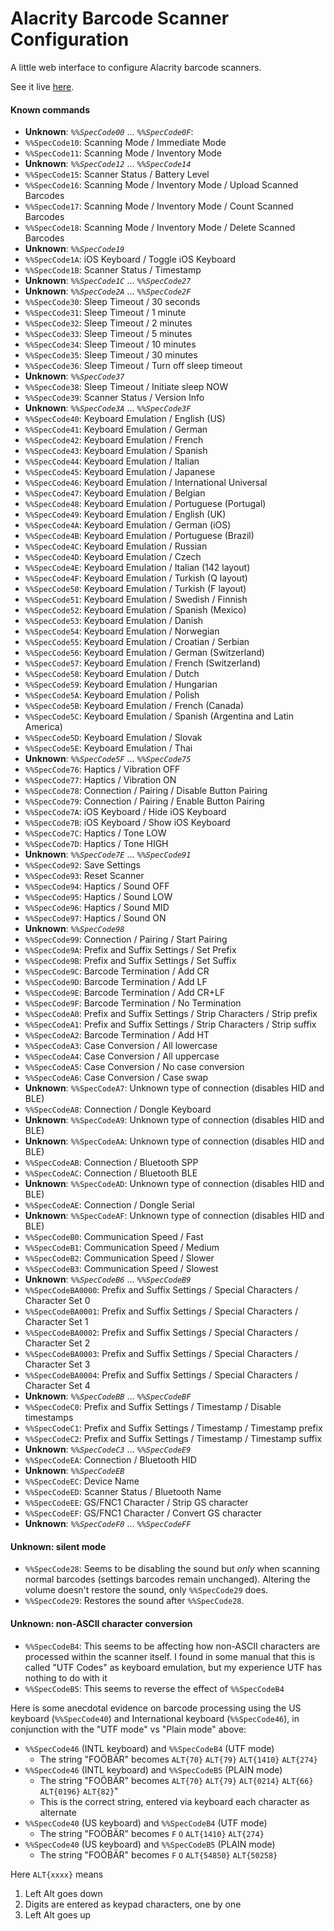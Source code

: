 # Alacrity Barcode Scanner Configuration

A little web interface to configure Alacrity barcode scanners.

See it live [here](https://juitnow.github.io/juit-alacrity-setup/).

#### Known commands

* **Unknown**: _`%%SpecCode00`_ ... _`%%SpecCode0F`_:
* `%%SpecCode10`: Scanning Mode / Immediate Mode
* `%%SpecCode11`: Scanning Mode / Inventory Mode
* **Unknown**: _`%%SpecCode12`_ ... _`%%SpecCode14`_
* `%%SpecCode15`: Scanner Status / Battery Level
* `%%SpecCode16`: Scanning Mode / Inventory Mode / Upload Scanned Barcodes
* `%%SpecCode17`: Scanning Mode / Inventory Mode / Count Scanned Barcodes
* `%%SpecCode18`: Scanning Mode / Inventory Mode / Delete Scanned Barcodes
* **Unknown**: _`%%SpecCode19`_
* `%%SpecCode1A`: iOS Keyboard / Toggle iOS Keyboard
* `%%SpecCode1B`: Scanner Status / Timestamp
* **Unknown**: _`%%SpecCode1C`_ ... _`%%SpecCode27`_
* **Unknown**: _`%%SpecCode2A`_ ... _`%%SpecCode2F`_
* `%%SpecCode30`: Sleep Timeout / 30 seconds
* `%%SpecCode31`: Sleep Timeout / 1 minute
* `%%SpecCode32`: Sleep Timeout / 2 minutes
* `%%SpecCode33`: Sleep Timeout / 5 minutes
* `%%SpecCode34`: Sleep Timeout / 10 minutes
* `%%SpecCode35`: Sleep Timeout / 30 minutes
* `%%SpecCode36`: Sleep Timeout / Turn off sleep timeout
* **Unknown**: _`%%SpecCode37`_
* `%%SpecCode38`: Sleep Timeout / Initiate sleep NOW
* `%%SpecCode39`: Scanner Status / Version Info
* **Unknown**: _`%%SpecCode3A`_ ... _`%%SpecCode3F`_
* `%%SpecCode40`: Keyboard Emulation / English (US)
* `%%SpecCode41`: Keyboard Emulation / German
* `%%SpecCode42`: Keyboard Emulation / French
* `%%SpecCode43`: Keyboard Emulation / Spanish
* `%%SpecCode44`: Keyboard Emulation / Italian
* `%%SpecCode45`: Keyboard Emulation / Japanese
* `%%SpecCode46`: Keyboard Emulation / International Universal
* `%%SpecCode47`: Keyboard Emulation / Belgian
* `%%SpecCode48`: Keyboard Emulation / Portuguese (Portugal)
* `%%SpecCode49`: Keyboard Emulation / English (UK)
* `%%SpecCode4A`: Keyboard Emulation / German (iOS)
* `%%SpecCode4B`: Keyboard Emulation / Portuguese (Brazil)
* `%%SpecCode4C`: Keyboard Emulation / Russian
* `%%SpecCode4D`: Keyboard Emulation / Czech
* `%%SpecCode4E`: Keyboard Emulation / Italian (142 layout)
* `%%SpecCode4F`: Keyboard Emulation / Turkish (Q layout)
* `%%SpecCode50`: Keyboard Emulation / Turkish (F layout)
* `%%SpecCode51`: Keyboard Emulation / Swedish / Finnish
* `%%SpecCode52`: Keyboard Emulation / Spanish (Mexico)
* `%%SpecCode53`: Keyboard Emulation / Danish
* `%%SpecCode54`: Keyboard Emulation / Norwegian
* `%%SpecCode55`: Keyboard Emulation / Croatian / Serbian
* `%%SpecCode56`: Keyboard Emulation / German (Switzerland)
* `%%SpecCode57`: Keyboard Emulation / French (Switzerland)
* `%%SpecCode58`: Keyboard Emulation / Dutch
* `%%SpecCode59`: Keyboard Emulation / Hungarian
* `%%SpecCode5A`: Keyboard Emulation / Polish
* `%%SpecCode5B`: Keyboard Emulation / French (Canada)
* `%%SpecCode5C`: Keyboard Emulation / Spanish (Argentina and Latin America)
* `%%SpecCode5D`: Keyboard Emulation / Slovak
* `%%SpecCode5E`: Keyboard Emulation / Thai
* **Unknown**: _`%%SpecCode5F`_ ... _`%%SpecCode75`_
* `%%SpecCode76`: Haptics / Vibration OFF
* `%%SpecCode77`: Haptics / Vibration ON
* `%%SpecCode78`: Connection / Pairing / Disable Button Pairing
* `%%SpecCode79`: Connection / Pairing / Enable Button Pairing
* `%%SpecCode7A`: iOS Keyboard / Hide iOS Keyboard
* `%%SpecCode7B`: iOS Keyboard / Show iOS Keyboard
* `%%SpecCode7C`: Haptics / Tone LOW
* `%%SpecCode7D`: Haptics / Tone HIGH
* **Unknown**: _`%%SpecCode7E`_ ... _`%%SpecCode91`_
* `%%SpecCode92`: Save Settings
* `%%SpecCode93`: Reset Scanner
* `%%SpecCode94`: Haptics / Sound OFF
* `%%SpecCode95`: Haptics / Sound LOW
* `%%SpecCode96`: Haptics / Sound MID
* `%%SpecCode97`: Haptics / Sound ON
* **Unknown**: _`%%SpecCode98`_
* `%%SpecCode99`: Connection / Pairing / Start Pairing
* `%%SpecCode9A`: Prefix and Suffix Settings / Set Prefix
* `%%SpecCode9B`: Prefix and Suffix Settings / Set Suffix
* `%%SpecCode9C`: Barcode Termination / Add CR
* `%%SpecCode9D`: Barcode Termination / Add LF
* `%%SpecCode9E`: Barcode Termination / Add CR+LF
* `%%SpecCode9F`: Barcode Termination / No Termination
* `%%SpecCodeA0`: Prefix and Suffix Settings / Strip Characters / Strip prefix
* `%%SpecCodeA1`: Prefix and Suffix Settings / Strip Characters / Strip suffix
* `%%SpecCodeA2`: Barcode Termination / Add HT
* `%%SpecCodeA3`: Case Conversion / All lowercase
* `%%SpecCodeA4`: Case Conversion / All uppercase
* `%%SpecCodeA5`: Case Conversion / No case conversion
* `%%SpecCodeA6`: Case Conversion / Case swap
* **Unknown**: `%%SpecCodeA7`: Unknown type of connection (disables HID and BLE)
* `%%SpecCodeA8`: Connection / Dongle Keyboard
* **Unknown**: `%%SpecCodeA9`: Unknown type of connection (disables HID and BLE)
* **Unknown**: `%%SpecCodeAA`: Unknown type of connection (disables HID and BLE)
* `%%SpecCodeAB`: Connection / Bluetooth SPP
* `%%SpecCodeAC`: Connection / Bluetooth BLE
* **Unknown**: `%%SpecCodeAD`: Unknown type of connection (disables HID and BLE)
* `%%SpecCodeAE`: Connection / Dongle Serial
* **Unknown**: `%%SpecCodeAF`: Unknown type of connection (disables HID and BLE)
* `%%SpecCodeB0`: Communication Speed / Fast
* `%%SpecCodeB1`: Communication Speed / Medium
* `%%SpecCodeB2`: Communication Speed / Slower
* `%%SpecCodeB3`: Communication Speed / Slowest
* **Unknown**: _`%%SpecCodeB6`_ ... _`%%SpecCodeB9`_
* `%%SpecCodeBA0000`: Prefix and Suffix Settings / Special Characters / Character Set 0
* `%%SpecCodeBA0001`: Prefix and Suffix Settings / Special Characters / Character Set 1
* `%%SpecCodeBA0002`: Prefix and Suffix Settings / Special Characters / Character Set 2
* `%%SpecCodeBA0003`: Prefix and Suffix Settings / Special Characters / Character Set 3
* `%%SpecCodeBA0004`: Prefix and Suffix Settings / Special Characters / Character Set 4
* **Unknown**: _`%%SpecCodeBB`_ ... _`%%SpecCodeBF`_
* `%%SpecCodeC0`: Prefix and Suffix Settings / Timestamp / Disable timestamps
* `%%SpecCodeC1`: Prefix and Suffix Settings / Timestamp / Timestamp prefix
* `%%SpecCodeC2`: Prefix and Suffix Settings / Timestamp / Timestamp suffix
* **Unknown**: _`%%SpecCodeC3`_ ... _`%%SpecCodeE9`_
* `%%SpecCodeEA`: Connection / Bluetooth HID
* **Unknown**: _`%%SpecCodeEB`_
* `%%SpecCodeEC`: Device Name
* `%%SpecCodeED`: Scanner Status / Bluetooth Name
* `%%SpecCodeEE`: GS/FNC1 Character / Strip GS character
* `%%SpecCodeEF`: GS/FNC1 Character / Convert GS character
* **Unknown**: _`%%SpecCodeF0`_ ... _`%%SpecCodeFF`_

#### Unknown: silent mode

* `%%SpecCode28`: Seems to be disabling the sound but *only* when scanning
  normal barcodes (settings barcodes remain unchanged). Altering the volume
  doesn't restore the sound, only `%%SpecCode29` does.
* `%%SpecCode29`: Restores the sound after `%%SpecCode28`.

#### Unknown: non-ASCII character conversion

* `%%SpecCodeB4`: This seems to be affecting how non-ASCII characters are processed
  within the scanner itself. I found in some manual that this is called "UTF Codes"
  as keyboard emulation, but my experience UTF has nothing to do with it
* `%%SpecCodeB5`: This seems to reverse the effect of `%%SpecCodeB4`

Here is some anecdotal evidence on barcode processing using the US keyboard
(`%%SpecCode40`) and International keyboard (`%%SpecCode46`), in conjunction
with the "UTF mode" vs "Plain mode" above:

* `%%SpecCode46` (INTL keyboard) and `%%SpecCodeB4` (UTF mode)
  * The string "FOÖBÄR" becomes `ALT{70}` `ALT{79}` `ALT{1410}` `ALT{274}`
* `%%SpecCode46` (INTL keyboard) and `%%SpecCodeB5` (PLAIN mode)
  * The string "FOÖBÄR" becomes `ALT{70}` `ALT{79}` `ALT{0214}` `ALT{66}` `ALT{0196}` `ALT{82}`"
  * This is the correct string, entered via keyboard each character as alternate
* `%%SpecCode40` (US keyboard) and `%%SpecCodeB4` (UTF mode)
  * The string "FOÖBÄR" becomes `F` `O` `ALT{1410}` `ALT{274}`
* `%%SpecCode40` (US keyboard) and `%%SpecCodeB5` (PLAIN mode)
  * The string "FOÖBÄR" becomes `F` `O` `ALT{54850}` `ALT{50258}`

Here `ALT{xxxx}` means

1) Left Alt goes down
2) Digits are entered as keypad characters, one by one
3) Left Alt goes up
